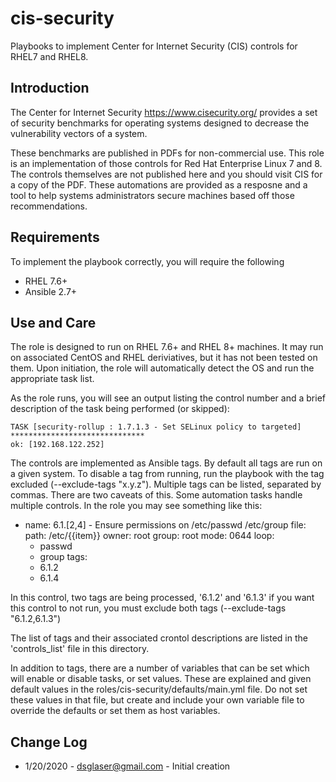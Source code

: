 # cis-security

Playbooks to implement Center for Internet Security (CIS) controls for RHEL7 and RHEL8.

## Introduction

The Center for Internet Security https://www.cisecurity.org/ provides a set of
security benchmarks for operating systems designed to decrease the vulnerability vectors of a system.

These benchmarks are published in PDFs for non-commercial use. This role is an implementation of
those controls for Red Hat Enterprise Linux 7 and 8. The controls themselves are not published here and
you should visit CIS for a copy of the PDF. These automations are provided as a resposne and a tool to
help systems administrators secure machines based off those recommendations.

## Requirements
To implement the playbook correctly, you will require the following

- RHEL 7.6+
- Ansible 2.7+

## Use and Care
The role is designed to run on RHEL 7.6+ and RHEL 8+ machines. It may run on associated CentOS and
RHEL deriviatives, but it has not been tested on them. Upon initiation, the role will automatically
detect the OS and run the appropriate task list.

As the role runs, you will see an output listing the control number and a brief description of the
task being performed (or skipped):

    TASK [security-rollup : 1.7.1.3 - Set SELinux policy to targeted] ******************************
    ok: [192.168.122.252]


The controls are implemented as Ansible tags. By default all tags are run on a given system. To
disable a tag from running, run the playbook with the tag excluded (--exclude-tags "x.y.z"). Multiple
tags can be listed, separated by commas. There are two caveats of this. Some automation tasks handle
multiple controls. In the role you may see something like this:

  - name: 6.1.[2,4] - Ensure permissions on /etc/passwd /etc/group
    file:
      path: /etc/{{item}}
      owner: root
      group: root
      mode: 0644
    loop:
      - passwd
      - group
    tags:
      - 6.1.2
      - 6.1.4

In this control, two tags are being processed, '6.1.2' and '6.1.3' if you want this control to not
run, you must exclude both tags (--exclude-tags "6.1.2,6.1.3")

The list of tags and their associated crontol descriptions are listed in the 'controls_list' file
in this directory.

In addition to tags, there are a number of variables that can be set which will enable or disable
tasks, or set values. These are explained and given default values in the roles/cis-security/defaults/main.yml
file. Do not set these values in that file, but create and include your own variable file to override the
defaults or set them as host variables.

## Change Log
- 1/20/2020 - dsglaser@gmail.com - Initial creation